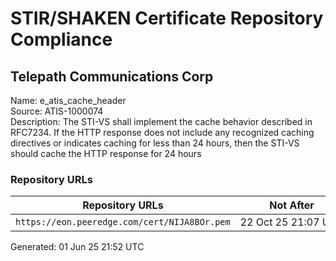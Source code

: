 # STIR/SHAKEN Certificate Repository Compliance

## Telepath Communications Corp

Name: e_atis_cache_header\
Source: ATIS-1000074\
Description: The STI-VS shall implement the cache behavior described in RFC7234. If the HTTP response does not include any recognized caching directives or indicates caching for less than 24 hours, then the STI-VS should cache the HTTP response for 24 hours
### Repository URLs

| Repository URLs | Not After |  Problems | Link |
|-----------------|-----------|-----------|------|
| `https://eon.peeredge.com/cert/NIJA8BOr.pem` | 22&#160;Oct&#160;25&#160;21:07&#160;UTC | true | [view](../../REPOS/99ba65689bf37c94b3803b0d51e0207a559a263f/README.md) |


Generated: 01 Jun 25 21:52 UTC